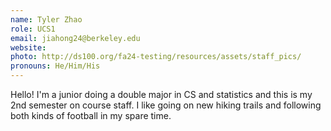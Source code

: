 ```yaml
---
name: Tyler Zhao
role: UCS1
email: jiahong24@berkeley.edu
website: 
photo: http://ds100.org/fa24-testing/resources/assets/staff_pics/
pronouns: He/Him/His
---
```

Hello! I'm a junior doing a double major in CS and statistics and this is my 2nd semester on course staff. I like going on new hiking trails and following both kinds of football in my spare time.
